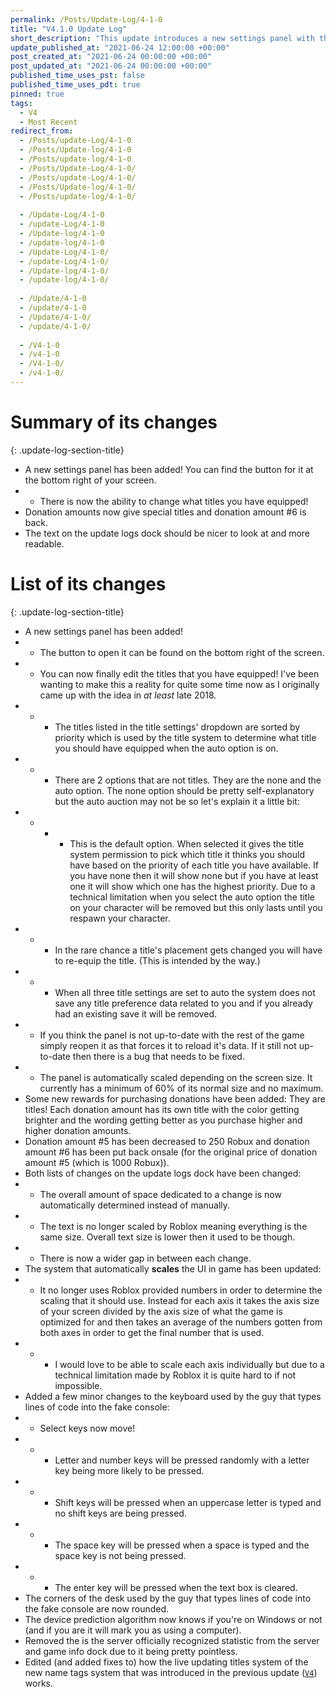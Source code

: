 ```yaml
---
permalink: /Posts/Update-Log/4-1-0
title: "V4.1.0 Update Log"
short_description: "This update introduces a new settings panel with the ability to edit what titles you have equipped."
update_published_at: "2021-06-24 12:00:00 +00:00"
post_created_at: "2021-06-24 00:00:00 +00:00"
post_updated_at: "2021-06-24 00:00:00 +00:00"
published_time_uses_pst: false
published_time_uses_pdt: true
pinned: true
tags:
  - V4
  - Most Recent
redirect_from:
  - /Posts/update-Log/4-1-0
  - /Posts/Update-log/4-1-0
  - /Posts/update-log/4-1-0
  - /Posts/Update-Log/4-1-0/
  - /Posts/update-Log/4-1-0/
  - /Posts/Update-log/4-1-0/
  - /Posts/update-log/4-1-0/
  
  - /Update-Log/4-1-0
  - /update-Log/4-1-0
  - /Update-log/4-1-0
  - /update-log/4-1-0
  - /Update-Log/4-1-0/
  - /update-Log/4-1-0/
  - /Update-log/4-1-0/
  - /update-log/4-1-0/
  
  - /Update/4-1-0
  - /update/4-1-0
  - /Update/4-1-0/
  - /update/4-1-0/
  
  - /V4-1-0
  - /v4-1-0
  - /V4-1-0/
  - /v4-1-0/
---
```


# Summary of its changes
{: .update-log-section-title}

* A new settings panel has been added! You can find the button for it at the bottom right of your screen.
* * There is now the ability to change what titles you have equipped!
* Donation amounts now give special titles and donation amount #6 is back.
* The text on the update logs dock should be nicer to look at and more readable.

# List of its changes
{: .update-log-section-title}

* A new settings panel has been added!
* * The button to open it can be found on the bottom right of the screen.
* * You can now finally edit the titles that you have equipped! I've been wanting to make this a reality for quite some time now as I originally came up with the idea in *at least* late 2018.
* * * The titles listed in the title settings' dropdown are sorted by priority which is used by the title system to determine what title you should have equipped when the auto option is on.
* * * There are 2 options that are not titles. They are the none and the auto option. The none option should be pretty self-explanatory but the auto auction may not be so let's explain it a little bit:
* * * * This is the default option. When selected it gives the title system permission to pick which title it thinks you should have based on the priority of each title you have available. If you have none then it will show none but if you have at least one it will show which one has the highest priority. Due to a technical limitation when you select the auto option the title on your character will be removed but this only lasts until you respawn your character.
* * * In the rare chance a title's placement gets changed you will have to re-equip the title. (This is intended by the way.)
* * * When all three title settings are set to auto the system does not save any title preference data related to you and if you already had an existing save it will be removed.
* * If you think the panel is not up-to-date with the rest of the game simply reopen it as that forces it to reload it's data. If it still not up-to-date then there is a bug that needs to be fixed.
* * The panel is automatically scaled depending on the screen size. It currently has a minimum of 60% of its normal size and no maximum.
* Some new rewards for purchasing donations have been added: They are titles! Each donation amount has its own title with the color getting brighter and the wording getting better as you purchase higher and higher donation amounts.
* Donation amount #5 has been decreased to 250 Robux and donation amount #6 has been put back onsale (for the original price of donation amount #5 (which is 1000 Robux)).
* Both lists of changes on the update logs dock have been changed:
* * The overall amount of space dedicated to a change is now automatically determined instead of manually.
* * The text is no longer scaled by Roblox meaning everything is the same size. Overall text size is lower then it used to be though.
* * There is now a wider gap in between each change.
* The system that automatically **scales** the UI in game has been updated:
* * It no longer uses Roblox provided numbers in order to determine the scaling that it should use. Instead for each axis it takes the axis size of your screen divided by the axis size of what the game is optimized for and then takes an average of the numbers gotten from both axes in order to get the final number that is used.
* * * I would love to be able to scale each axis individually but due to a technical limitation made by Roblox it is quite hard to if not impossible.
* Added a few minor changes to the keyboard used by the guy that types lines of code into the fake console:
* * Select keys now move!
* * * Letter and number keys will be pressed randomly with a letter key being more likely to be pressed.
* * * Shift keys will be pressed when an uppercase letter is typed and no shift keys are being pressed.
* * * The space key will be pressed when a space is typed and the space key is not being pressed.
* * * The enter key will be pressed when the text box is cleared.
* The corners of the desk used by the guy that types lines of code into the fake console are now rounded.
* The device prediction algorithm now knows if you're on Windows or not (and if you are it will mark you as using a computer).
* Removed the is the server officially recognized statistic from the server and game info dock due to it being pretty pointless.
* Edited (and added fixes to) how the live updating titles system of the new name tags system that was introduced in the previous update ([`V4`](/RBAP-Wiki/Posts/Update-Log/4-0-0)) works.